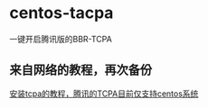 # centos-tacpa
一键开启腾讯版的BBR-TCPA

## 来自网络的教程，再次备份

[安装tcpa的教程，腾讯的TCPA目前仅支持centos系统](https://www.baoxian.im/question/3)
